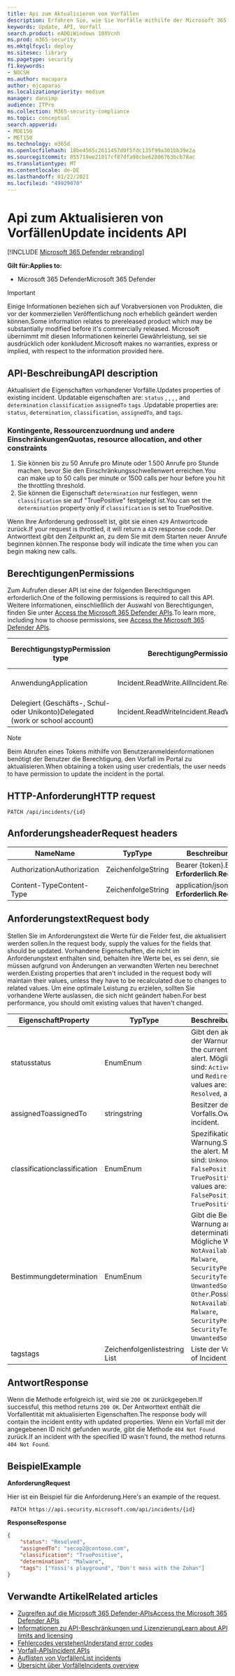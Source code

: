 ```yaml
---
title: Api zum Aktualisieren von Vorfällen
description: Erfahren Sie, wie Sie Vorfälle mithilfe der Microsoft 365 Defender-API aktualisieren.
keywords: Update, API, Vorfall
search.product: eADQiWindows 10XVcnh
ms.prod: m365-security
ms.mktglfcycl: deploy
ms.sitesec: library
ms.pagetype: security
f1.keywords:
- NOCSH
ms.author: macapara
author: mjcaparas
ms.localizationpriority: medium
manager: dansimp
audience: ITPro
ms.collection: M365-security-compliance
ms.topic: conceptual
search.appverid:
- MOE150
- MET150
ms.technology: m365d
ms.openlocfilehash: 18be4565c2611457d0f5fdc135f99a301bb39e2a
ms.sourcegitcommit: 855719ee21017cf87dfa98cbe62806763bcb78ac
ms.translationtype: MT
ms.contentlocale: de-DE
ms.lasthandoff: 01/22/2021
ms.locfileid: "49929070"
---
```

# <a name="update-incidents-api"></a><span data-ttu-id="994a9-104">Api zum Aktualisieren von Vorfällen</span><span class="sxs-lookup"><span data-stu-id="994a9-104">Update incidents API</span></span>

[!INCLUDE [Microsoft 365 Defender rebranding](../includes/microsoft-defender.md)]

<span data-ttu-id="994a9-105">**Gilt für:**</span><span class="sxs-lookup"><span data-stu-id="994a9-105">**Applies to:**</span></span>

- <span data-ttu-id="994a9-106">Microsoft 365 Defender</span><span class="sxs-lookup"><span data-stu-id="994a9-106">Microsoft 365 Defender</span></span>

> [!IMPORTANT]
> <span data-ttu-id="994a9-107">Einige Informationen beziehen sich auf Vorabversionen von Produkten, die vor der kommerziellen Veröffentlichung noch erheblich geändert werden können.</span><span class="sxs-lookup"><span data-stu-id="994a9-107">Some information relates to prereleased product which may be substantially modified before it's commercially released.</span></span> <span data-ttu-id="994a9-108">Microsoft übernimmt mit diesen Informationen keinerlei Gewährleistung, sei sie ausdrücklich oder konkludent.</span><span class="sxs-lookup"><span data-stu-id="994a9-108">Microsoft makes no warranties, express or implied, with respect to the information provided here.</span></span>

## <a name="api-description"></a><span data-ttu-id="994a9-109">API-Beschreibung</span><span class="sxs-lookup"><span data-stu-id="994a9-109">API description</span></span>

<span data-ttu-id="994a9-110">Aktualisiert die Eigenschaften vorhandener Vorfälle.</span><span class="sxs-lookup"><span data-stu-id="994a9-110">Updates properties of existing incident.</span></span> <span data-ttu-id="994a9-111">Updatable eigenschaften are: ```status``` , , , , and ```determination``` ```classification``` ```assignedTo``` ```tags``` .</span><span class="sxs-lookup"><span data-stu-id="994a9-111">Updatable properties are: ```status```, ```determination```, ```classification```, ```assignedTo```, and ```tags```.</span></span>

### <a name="quotas-resource-allocation-and-other-constraints"></a><span data-ttu-id="994a9-112">Kontingente, Ressourcenzuordnung und andere Einschränkungen</span><span class="sxs-lookup"><span data-stu-id="994a9-112">Quotas, resource allocation, and other constraints</span></span>

1. <span data-ttu-id="994a9-113">Sie können bis zu 50 Anrufe pro Minute oder 1.500 Anrufe pro Stunde machen, bevor Sie den Einschränkungsschwellenwert erreichen.</span><span class="sxs-lookup"><span data-stu-id="994a9-113">You can make up to 50 calls per minute or 1500 calls per hour before you hit the throttling threshold.</span></span>
2. <span data-ttu-id="994a9-114">Sie können die Eigenschaft `determination` nur festlegen, wenn `classification` sie auf "TruePositive" festgelegt ist.</span><span class="sxs-lookup"><span data-stu-id="994a9-114">You can set the `determination` property only if `classification` is set to TruePositive.</span></span>

<span data-ttu-id="994a9-115">Wenn Ihre Anforderung gedrosselt ist, gibt sie einen `429` Antwortcode zurück.</span><span class="sxs-lookup"><span data-stu-id="994a9-115">If your request is throttled, it will return a `429` response code.</span></span> <span data-ttu-id="994a9-116">Der Antworttext gibt den Zeitpunkt an, zu dem Sie mit dem Starten neuer Anrufe beginnen können.</span><span class="sxs-lookup"><span data-stu-id="994a9-116">The response body will indicate the time when you can begin making new calls.</span></span>

## <a name="permissions"></a><span data-ttu-id="994a9-117">Berechtigungen</span><span class="sxs-lookup"><span data-stu-id="994a9-117">Permissions</span></span>

<span data-ttu-id="994a9-118">Zum Aufrufen dieser API ist eine der folgenden Berechtigungen erforderlich.</span><span class="sxs-lookup"><span data-stu-id="994a9-118">One of the following permissions is required to call this API.</span></span> <span data-ttu-id="994a9-119">Weitere Informationen, einschließlich der Auswahl von Berechtigungen, finden Sie unter [Access the Microsoft 365 Defender APIs](api-access.md).</span><span class="sxs-lookup"><span data-stu-id="994a9-119">To learn more, including how to choose permissions, see [Access the Microsoft 365 Defender APIs](api-access.md).</span></span>

<span data-ttu-id="994a9-120">Berechtigungstyp</span><span class="sxs-lookup"><span data-stu-id="994a9-120">Permission type</span></span> | <span data-ttu-id="994a9-121">Berechtigung</span><span class="sxs-lookup"><span data-stu-id="994a9-121">Permission</span></span> | <span data-ttu-id="994a9-122">Anzeigename der Berechtigung</span><span class="sxs-lookup"><span data-stu-id="994a9-122">Permission display name</span></span>
-|-|-
<span data-ttu-id="994a9-123">Anwendung</span><span class="sxs-lookup"><span data-stu-id="994a9-123">Application</span></span> | <span data-ttu-id="994a9-124">Incident.ReadWrite.All</span><span class="sxs-lookup"><span data-stu-id="994a9-124">Incident.ReadWrite.All</span></span> | <span data-ttu-id="994a9-125">Lesen und Schreiben aller Vorfälle</span><span class="sxs-lookup"><span data-stu-id="994a9-125">Read and write all incidents</span></span>
<span data-ttu-id="994a9-126">Delegiert (Geschäfts-, Schul- oder Unikonto)</span><span class="sxs-lookup"><span data-stu-id="994a9-126">Delegated (work or school account)</span></span> | <span data-ttu-id="994a9-127">Incident.ReadWrite</span><span class="sxs-lookup"><span data-stu-id="994a9-127">Incident.ReadWrite</span></span> | <span data-ttu-id="994a9-128">Lesen und Schreiben von Vorfällen</span><span class="sxs-lookup"><span data-stu-id="994a9-128">Read and write incidents</span></span>

> [!NOTE]
> <span data-ttu-id="994a9-129">Beim Abrufen eines Tokens mithilfe von Benutzeranmeldeinformationen benötigt der Benutzer die Berechtigung, den Vorfall im Portal zu aktualisieren.</span><span class="sxs-lookup"><span data-stu-id="994a9-129">When obtaining a token using user credentials, the user needs to have permission to update the incident in the portal.</span></span>

## <a name="http-request"></a><span data-ttu-id="994a9-130">HTTP-Anforderung</span><span class="sxs-lookup"><span data-stu-id="994a9-130">HTTP request</span></span>

```HTTP
PATCH /api/incidents/{id}
```

## <a name="request-headers"></a><span data-ttu-id="994a9-131">Anforderungsheader</span><span class="sxs-lookup"><span data-stu-id="994a9-131">Request headers</span></span>

<span data-ttu-id="994a9-132">Name</span><span class="sxs-lookup"><span data-stu-id="994a9-132">Name</span></span> | <span data-ttu-id="994a9-133">Typ</span><span class="sxs-lookup"><span data-stu-id="994a9-133">Type</span></span> | <span data-ttu-id="994a9-134">Beschreibung</span><span class="sxs-lookup"><span data-stu-id="994a9-134">Description</span></span>
-|-|-
<span data-ttu-id="994a9-135">Authorization</span><span class="sxs-lookup"><span data-stu-id="994a9-135">Authorization</span></span> | <span data-ttu-id="994a9-136">Zeichenfolge</span><span class="sxs-lookup"><span data-stu-id="994a9-136">String</span></span> | <span data-ttu-id="994a9-137">Bearer {token}.</span><span class="sxs-lookup"><span data-stu-id="994a9-137">Bearer {token}.</span></span> <span data-ttu-id="994a9-138">**Erforderlich**.</span><span class="sxs-lookup"><span data-stu-id="994a9-138">**Required**.</span></span>
<span data-ttu-id="994a9-139">Content-Type</span><span class="sxs-lookup"><span data-stu-id="994a9-139">Content-Type</span></span> | <span data-ttu-id="994a9-140">Zeichenfolge</span><span class="sxs-lookup"><span data-stu-id="994a9-140">String</span></span> | <span data-ttu-id="994a9-141">application/json.</span><span class="sxs-lookup"><span data-stu-id="994a9-141">application/json.</span></span> <span data-ttu-id="994a9-142">**Erforderlich**.</span><span class="sxs-lookup"><span data-stu-id="994a9-142">**Required**.</span></span>

## <a name="request-body"></a><span data-ttu-id="994a9-143">Anforderungstext</span><span class="sxs-lookup"><span data-stu-id="994a9-143">Request body</span></span>

<span data-ttu-id="994a9-144">Stellen Sie im Anforderungstext die Werte für die Felder fest, die aktualisiert werden sollen.</span><span class="sxs-lookup"><span data-stu-id="994a9-144">In the request body, supply the values for the fields that should be updated.</span></span> <span data-ttu-id="994a9-145">Vorhandene Eigenschaften, die nicht im Anforderungstext enthalten sind, behalten ihre Werte bei, es sei denn, sie müssen aufgrund von Änderungen an verwandten Werten neu berechnet werden.</span><span class="sxs-lookup"><span data-stu-id="994a9-145">Existing properties that aren't included in the request body will maintain their values, unless they have to be recalculated due to changes to related values.</span></span> <span data-ttu-id="994a9-146">Um eine optimale Leistung zu erzielen, sollten Sie vorhandene Werte auslassen, die sich nicht geändert haben.</span><span class="sxs-lookup"><span data-stu-id="994a9-146">For best performance, you should omit existing values that haven't changed.</span></span>

<span data-ttu-id="994a9-147">Eigenschaft</span><span class="sxs-lookup"><span data-stu-id="994a9-147">Property</span></span> | <span data-ttu-id="994a9-148">Typ</span><span class="sxs-lookup"><span data-stu-id="994a9-148">Type</span></span> | <span data-ttu-id="994a9-149">Beschreibung</span><span class="sxs-lookup"><span data-stu-id="994a9-149">Description</span></span>
-|-|-
<span data-ttu-id="994a9-150">status</span><span class="sxs-lookup"><span data-stu-id="994a9-150">status</span></span> | <span data-ttu-id="994a9-151">Enum</span><span class="sxs-lookup"><span data-stu-id="994a9-151">Enum</span></span> | <span data-ttu-id="994a9-152">Gibt den aktuellen Status der Warnung an.</span><span class="sxs-lookup"><span data-stu-id="994a9-152">Specifies the current status of the alert.</span></span> <span data-ttu-id="994a9-153">Mögliche Werte sind: ```Active``` ```Resolved``` , und ```Redirected``` .</span><span class="sxs-lookup"><span data-stu-id="994a9-153">Possible values are: ```Active```, ```Resolved```, and ```Redirected```.</span></span>
<span data-ttu-id="994a9-154">assignedTo</span><span class="sxs-lookup"><span data-stu-id="994a9-154">assignedTo</span></span> | <span data-ttu-id="994a9-155">string</span><span class="sxs-lookup"><span data-stu-id="994a9-155">string</span></span> | <span data-ttu-id="994a9-156">Besitzer des Vorfalls.</span><span class="sxs-lookup"><span data-stu-id="994a9-156">Owner of the incident.</span></span>
<span data-ttu-id="994a9-157">classification</span><span class="sxs-lookup"><span data-stu-id="994a9-157">classification</span></span> | <span data-ttu-id="994a9-158">Enum</span><span class="sxs-lookup"><span data-stu-id="994a9-158">Enum</span></span> | <span data-ttu-id="994a9-159">Spezifikation der Warnung.</span><span class="sxs-lookup"><span data-stu-id="994a9-159">Specification of the alert.</span></span> <span data-ttu-id="994a9-160">Mögliche Werte sind: ```Unknown```, ```FalsePositive``` und ```TruePositive```.</span><span class="sxs-lookup"><span data-stu-id="994a9-160">Possible values are: ```Unknown```, ```FalsePositive```, ```TruePositive```.</span></span>
<span data-ttu-id="994a9-161">Bestimmung</span><span class="sxs-lookup"><span data-stu-id="994a9-161">determination</span></span> | <span data-ttu-id="994a9-162">Enum</span><span class="sxs-lookup"><span data-stu-id="994a9-162">Enum</span></span> | <span data-ttu-id="994a9-163">Gibt die Bestimmung der Warnung an.</span><span class="sxs-lookup"><span data-stu-id="994a9-163">Specifies the determination of the alert.</span></span> <span data-ttu-id="994a9-164">Mögliche Werte: ```NotAvailable```, ```Apt```, ```Malware```, ```SecurityPersonnel```, ```SecurityTesting```, ```UnwantedSoftware```, ```Other```.</span><span class="sxs-lookup"><span data-stu-id="994a9-164">Possible values are: ```NotAvailable```, ```Apt```, ```Malware```, ```SecurityPersonnel```, ```SecurityTesting```, ```UnwantedSoftware```, ```Other```.</span></span>
<span data-ttu-id="994a9-165">tags</span><span class="sxs-lookup"><span data-stu-id="994a9-165">tags</span></span> | <span data-ttu-id="994a9-166">Zeichenfolgenliste</span><span class="sxs-lookup"><span data-stu-id="994a9-166">string List</span></span> | <span data-ttu-id="994a9-167">Liste der Vorfalltags.</span><span class="sxs-lookup"><span data-stu-id="994a9-167">List of Incident tags.</span></span>

## <a name="response"></a><span data-ttu-id="994a9-168">Antwort</span><span class="sxs-lookup"><span data-stu-id="994a9-168">Response</span></span>

<span data-ttu-id="994a9-169">Wenn die Methode erfolgreich ist, wird sie `200 OK` zurückgegeben.</span><span class="sxs-lookup"><span data-stu-id="994a9-169">If successful, this method returns `200 OK`.</span></span> <span data-ttu-id="994a9-170">Der Antworttext enthält die Vorfallentität mit aktualisierten Eigenschaften.</span><span class="sxs-lookup"><span data-stu-id="994a9-170">The response body will contain the incident entity with updated properties.</span></span> <span data-ttu-id="994a9-171">Wenn ein Vorfall mit der angegebenen ID nicht gefunden wurde, gibt die Methode `404 Not Found` zurück.</span><span class="sxs-lookup"><span data-stu-id="994a9-171">If an incident with the specified ID wasn't found, the method returns `404 Not Found`.</span></span>

## <a name="example"></a><span data-ttu-id="994a9-172">Beispiel</span><span class="sxs-lookup"><span data-stu-id="994a9-172">Example</span></span>

<span data-ttu-id="994a9-173">**Anforderung**</span><span class="sxs-lookup"><span data-stu-id="994a9-173">**Request**</span></span>

<span data-ttu-id="994a9-174">Hier ist ein Beispiel für die Anforderung.</span><span class="sxs-lookup"><span data-stu-id="994a9-174">Here's an example of the request.</span></span>

```HTTP
 PATCH https://api.security.microsoft.com/api/incidents/{id}
```

<span data-ttu-id="994a9-175">**Response**</span><span class="sxs-lookup"><span data-stu-id="994a9-175">**Response**</span></span>

```json
{
    "status": "Resolved",
    "assignedTo": "secop2@contoso.com",
    "classification": "TruePositive",
    "determination": "Malware",
    "tags": ["Yossi's playground", "Don't mess with the Zohan"]
}
```

## <a name="related-articles"></a><span data-ttu-id="994a9-176">Verwandte Artikel</span><span class="sxs-lookup"><span data-stu-id="994a9-176">Related articles</span></span>

- [<span data-ttu-id="994a9-177">Zugreifen auf die Microsoft 365 Defender-APIs</span><span class="sxs-lookup"><span data-stu-id="994a9-177">Access the Microsoft 365 Defender APIs</span></span>](api-access.md)
- [<span data-ttu-id="994a9-178">Informationen zu API-Beschränkungen und Lizenzierung</span><span class="sxs-lookup"><span data-stu-id="994a9-178">Learn about API limits and licensing</span></span>](api-terms.md)
- [<span data-ttu-id="994a9-179">Fehlercodes verstehen</span><span class="sxs-lookup"><span data-stu-id="994a9-179">Understand error codes</span></span>](api-error-codes.md)
- [<span data-ttu-id="994a9-180">Vorfall-APIs</span><span class="sxs-lookup"><span data-stu-id="994a9-180">Incident APIs</span></span>](api-incident.md)
- [<span data-ttu-id="994a9-181">Auflisten von Vorfällen</span><span class="sxs-lookup"><span data-stu-id="994a9-181">List incidents</span></span>](api-list-incidents.md)
- [<span data-ttu-id="994a9-182">Übersicht über Vorfälle</span><span class="sxs-lookup"><span data-stu-id="994a9-182">Incidents overview</span></span>](incidents-overview.md)
